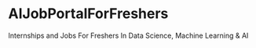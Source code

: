 # AIJobPortalForFreshers
Internships and Jobs For Freshers In Data Science, Machine Learning &amp; AI
